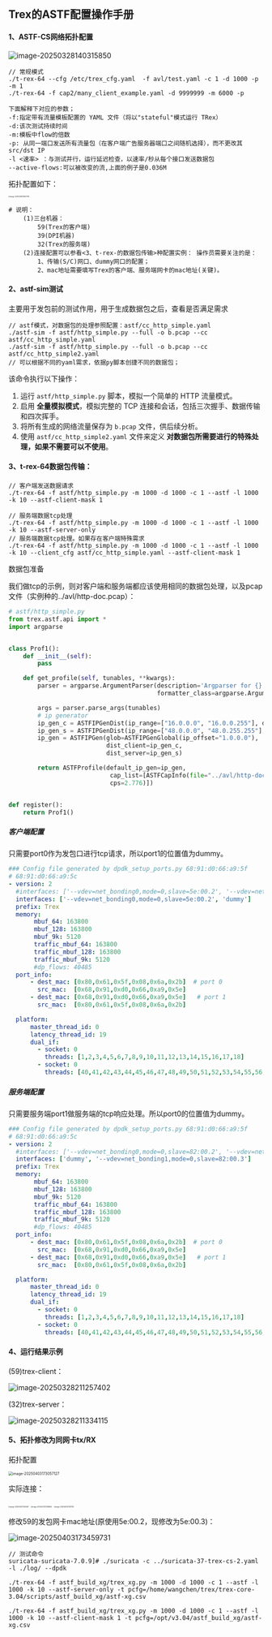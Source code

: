 ## Trex的ASTF配置操作手册



#### 1、ASTF-CS网络拓扑配置

![image-20250328140315850](../typora-image/image-20250328140315850.png)

```less
// 常规模式
./t-rex-64 --cfg /etc/trex_cfg.yaml  -f avl/test.yaml -c 1 -d 1000 -p -m 1
./t-rex-64 -f cap2/many_client_example.yaml -d 9999999 -m 6000 -p

下面解释下对应的参数；
-f:指定带有流量模板配置的 YAML 文件（将以"stateful"模式运行 TRex）
-d:该次测试持续时间
-m:模板中flow的倍数
-p: 从同一端口发送所有流量包（在客户端广告服务器端口之间随机选择），而不更改其
src/dst IP
-l <速率> ：与测试并行，运行延迟检查，以速率/秒从每个接口发送数据包
--active-flows:可以被改变的流,上面的例子是0.036M
```

拓扑配置如下：

<img src="C:\Users\25315\typora-image\image-20250328210607078.png" alt="image-20250328210607078" style="zoom:20%;" />

```apl
# 说明：
	(1)三台机器：
		59(Trex的客户端)
		39(DPI机器)
		32(Trex的服务端)
	(2)连接配置可以参看<3、t-rex-的数据包传输>种配置实例： 操作员需要关注的是：
		1、传输(S/C)网口、dummy网口的配置；
		2、mac地址需要填写Trex的客户端、服务端网卡的mac地址(关键)。
```



#### 2、astf-sim测试

主要用于发包前的测试作用，用于生成数据包之后，查看是否满足需求

```less
// astf模式，对数据包的处理参照配置：astf/cc_http_simple.yaml
./astf-sim -f astf/http_simple.py --full -o b.pcap --cc astf/cc_http_simple.yaml
./astf-sim -f astf/http_simple.py --full -o b.pcap --cc astf/cc_http_simple2.yaml
// 可以根据不同的yaml需求，依据py脚本创捷不同的数据包；
```

该命令执行以下操作：

1. 运行 `astf/http_simple.py` 脚本，模拟一个简单的 HTTP 流量模式。
2. 启用 **全量模拟模式**，模拟完整的 TCP 连接和会话，包括三次握手、数据传输和四次挥手。
3. 将所有生成的网络流量保存为 `b.pcap` 文件，供后续分析。
4. 使用 `astf/cc_http_simple2.yaml` 文件来定义 **对数据包所需要进行的特殊处理，如果不需要可以不使用**。



#### 3、t-rex-64数据包传输：

```less
// 客户端发送数据请求
./t-rex-64 -f astf/http_simple.py -m 1000 -d 1000 -c 1 --astf -l 1000 -k 10 --astf-client-mask 1

// 服务端数据tcp处理
./t-rex-64 -f astf/http_simple.py -m 1000 -d 1000 -c 1 --astf -l 1000 -k 10 --astf-server-only
// 服务端数据tcp处理。如果存在客户端特殊需求
./t-rex-64 -f astf/http_simple.py -m 1000 -d 1000 -c 1 --astf -l 1000 -k 10 --client_cfg astf/cc_http_simple.yaml --astf-client-mask 1
```

数据包准备

我们做tcp的示例，则对客户端和服务端都应该使用相同的数据包处理，以及pcap文件（实例种的../avl/http-doc.pcap）：

```python
# astf/http_simple.py
from trex.astf.api import *
import argparse


class Prof1():
    def __init__(self):
        pass

    def get_profile(self, tunables, **kwargs):
        parser = argparse.ArgumentParser(description='Argparser for {}'.format(os.path.basename(__file__)),
                                         formatter_class=argparse.ArgumentDefaultsHelpFormatter)

        args = parser.parse_args(tunables)
        # ip generator
        ip_gen_c = ASTFIPGenDist(ip_range=["16.0.0.0", "16.0.0.255"], distribution="seq")
        ip_gen_s = ASTFIPGenDist(ip_range=["48.0.0.0", "48.0.255.255"], distribution="seq")
        ip_gen = ASTFIPGen(glob=ASTFIPGenGlobal(ip_offset="1.0.0.0"),
                           dist_client=ip_gen_c,
                           dist_server=ip_gen_s)

        return ASTFProfile(default_ip_gen=ip_gen,
                            cap_list=[ASTFCapInfo(file="../avl/http-doc.pcap",  # 此处应该保证使用同样的数据包
                            cps=2.776)])


def register():
    return Prof1()
```



##### 客户端配置

只需要port0作为发包口进行tcp请求，所以port1的位置值为dummy。

```yaml
### Config file generated by dpdk_setup_ports.py 68:91:d0:66:a9:5f
# 68:91:d0:66:a9:5c 
- version: 2
  #interfaces: ['--vdev=net_bonding0,mode=0,slave=5e:00.2', '--vdev=net_bonding1,mode=0,slave=5e:00.3']
  interfaces: ['--vdev=net_bonding0,mode=0,slave=5e:00.2', 'dummy']
  prefix: Trex
  memory:
       mbuf_64: 163800
       mbuf_128: 163800
       mbuf_9k: 5120
       traffic_mbuf_64: 163800
       traffic_mbuf_128: 163800
       traffic_mbuf_9k: 5120
       #dp_flows: 40485
  port_info:
      - dest_mac: [0x80,0x61,0x5f,0x08,0x6a,0x2b]  # port 0
        src_mac:  [0x68,0x91,0xd0,0x66,0xa9,0x5e]
      - dest_mac: [0x68,0x91,0xd0,0x66,0xa9,0x5e]   # port 1
        src_mac:  [0x80,0x61,0x5f,0x08,0x6a,0x2b]

  platform:
      master_thread_id: 0
      latency_thread_id: 19
      dual_if:
        - socket: 0 
          threads: [1,2,3,4,5,6,7,8,9,10,11,12,13,14,15,16,17,18]
        - socket: 0 
          threads: [40,41,42,43,44,45,46,47,48,49,50,51,52,53,54,55,56,57]
```



##### 服务端配置

只需要服务端port1做服务端的tcp响应处理。所以port0的位置值为dummy。

```yaml
### Config file generated by dpdk_setup_ports.py 68:91:d0:66:a9:5f
# 68:91:d0:66:a9:5c 
- version: 2
  #interfaces: ['--vdev=net_bonding0,mode=0,slave=82:00.2', '--vdev=net_bonding1,mode=0,slave=82:00.3']
  interfaces: ['dummy', '--vdev=net_bonding1,mode=0,slave=82:00.3']
  prefix: Trex
  memory:
       mbuf_64: 163800
       mbuf_128: 163800
       mbuf_9k: 5120
       traffic_mbuf_64: 163800
       traffic_mbuf_128: 163800
       traffic_mbuf_9k: 5120
       #dp_flows: 40485
  port_info:
      - dest_mac: [0x80,0x61,0x5f,0x08,0x6a,0x2b]  # port 0
        src_mac:  [0x68,0x91,0xd0,0x66,0xa9,0x5e]
      - dest_mac: [0x68,0x91,0xd0,0x66,0xa9,0x5e]   # port 1
        src_mac:  [0x80,0x61,0x5f,0x08,0x6a,0x2b]

  platform:
      master_thread_id: 0
      latency_thread_id: 19
      dual_if:
        - socket: 0
          threads: [1,2,3,4,5,6,7,8,9,10,11,12,13,14,15,16,17,18]
        - socket: 0
          threads: [40,41,42,43,44,45,46,47,48,49,50,51,52,53,54,55,56,57]
```





#### 4、运行结果示例

(59)trex-client：

![image-20250328211257402](C:\Users\25315\typora-image\image-20250328211257402.png)

(32)trex-server：

![image-20250328211334115](C:\Users\25315\typora-image\image-20250328211334115.png)



#### 5、拓扑修改为同网卡tx/RX

拓扑配置

<img src="../typora-image/image-20250403173057127.png" alt="image-20250403173057127" style="zoom:50%;" />

实际连接：

<img src="../typora-image/image-20250403173255601.png" alt="image-20250403173255601" style="zoom:20%;" />

<img src="../typora-image/image-20250403173308664.png" alt="image-20250403173308664" style="zoom:20%;" />

<img src="../typora-image/image-20250403173317612.png" alt="image-20250403173317612" style="zoom:20%;" />

修改59的发包网卡mac地址(原使用5e:00.2，现修改为5e:00.3)：

![image-20250403173459731](../typora-image/image-20250403173459731.png)

```less
// 测试命令
suricata-suricata-7.0.9]# ./suricata -c ../suricata-37-trex-cs-2.yaml -l ./log/ --dpdk

./t-rex-64 -f astf_build_xg/trex_xg.py -m 1000 -d 1000 -c 1 --astf -l 1000 -k 10 --astf-server-only -t pcfg=/home/wangchen/trex/trex-core-3.04/scripts/astf_build_xg/astf-xg.csv

./t-rex-64 -f astf_build_xg/trex_xg.py -m 1000 -d 1000 -c 1 --astf -l 1000 -k 10 --astf-client-mask 1 -t pcfg=/opt/v3.04/astf_build_xg/astf-xg.csv
```

